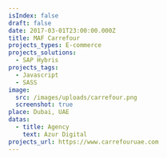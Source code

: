 ```yaml
---
isIndex: false
draft: false
date: 2017-03-01T23:00:00.000Z
title: MAF Carrefour
projects_types: E-commerce
projects_solutions:
  - SAP Hybris
projects_tags:
  - Javascript
  - SASS
image:
  src: /images/uploads/carrefour.png
  screenshot: true
place: Dubai, UAE
datas:
  - title: Agency
    text: Azur Digital
projects_url: https://www.carrefouruae.com
---
```

